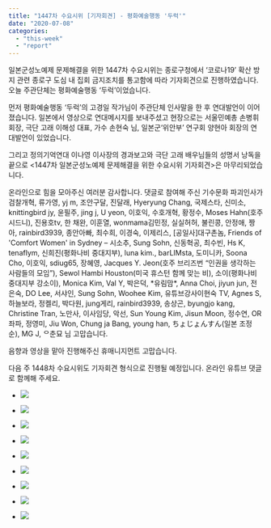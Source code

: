 ```yaml
---
title: "1447차 수요시위 [기자회견] - 평화예술행동 '두럭'"
date: "2020-07-08"
categories: 
  - "this-week"
  - "report"
---
```


일본군성노예제 문제해결을 위한 1447차 수요시위는 종로구청에서 ‘코로나19’ 확산 방지 관련 종로구 도심 내 집회 금지조치를 통고함에 따라 기자회견으로 진행하였습니다. 오늘 주관단체는 평화예술행동 ‘두럭’이었습니다.

먼저 평화예술행동 ‘두럭’의 고경일 작가님이 주관단체 인사말을 한 후 연대발언이 이어졌습니다. 일본에서 영상으로 연대메시지를 보내주셨고 현장으로는 서울민예총 손병휘 회장, 극단 고래 이해성 대표, 가수 손현숙 님, 일본군‘위안부’ 연구회 양현아 회장의 연대발언이 있었습니다.

그리고 정의기억연대 이나영 이사장의 경과보고와 극단 고래 배우님들의 성명서 낭독을 끝으로 <1447차 일본군성노예제 문제해결을 위한 수요시위 기자회견>은 마무리되었습니다.

온라인으로 힘을 모아주신 여러분 감사합니다. 댓글로 참여해 주신 기수문화 파괴인사가 검찰개혁, 류가영, yj m, 조안구달, 진달래, Hyeryung Chang, 국제스타, 신미소, knittingbird jy, 윤필주, jing j, U yeon, 이호익, 수호개혁, 황정수, Moses Hahn(호주 시드니), 진용호tv, 한 채완, 이훈열, wonmama김민정, 실실허허, 불린콩, 안정애, 짱아, rainbird3939, 종안아빠, 최수희, 이경숙, 이제리스, \[공일사\]대구촌놈, Friends of 'Comfort Women' in Sydney – 시소추, Sung Sohn, 신동혁공, 최수빈, Hs K, tenaflym, 신희진(​평화나비 중대지부), luna kim., barLIMsta, 도미니카, Soona Cho, 이호익, sdiug65, 장혜영, Jacques Y. Jeon(​호주 브리즈번 “인권을 생각하는 사람들의 모임”), Sewol Hambi Houston(​미국 휴스턴 함께 맞는 비), 소이(평화나비 중대지부 강소이), Monica Kim, Val Y, 박은덕, \*유림맘\*, Anna Choi, jiyun jun, 전은숙, DO Lee, 서샤인, Sung Sohn, Woohee Kim, 유튜브강사이현숙 TV, Agnes S, 하늘보라, 정켈리, 박다원, jung게리, rainbird3939, 송상곤, byungjo kang, Christine Tran, 노만사, 이사임당, 악선, Sun Young Kim, Jisun Moon, 정수연, OR좌파, 정영미, Jiu Won, Chung ja Bang, young han, ちょじょんすん(일본 조정순), MG J, ᄋ춘묘 님 고맙습니다.

음향과 영상을 맡아 진행해주신 휴매니지먼트 고맙습니다.

다음 주 1448차 수요시위도 기자회견 형식으로 진행될 예정입니다. 온라인 유튜브 댓글로 함께해 주세요.

- ![](https://r2.womenandwar.net/2020/07/크기변환IMGP8141.jpg)
    
- ![](https://r2.womenandwar.net/2020/07/크기변환IMGP8151.jpg)
    
- ![](https://r2.womenandwar.net/2020/07/크기변환IMGP8157.jpg)
    
- ![](https://r2.womenandwar.net/2020/07/크기변환IMGP8167.jpg)
    
- ![](https://r2.womenandwar.net/2020/07/크기변환IMGP8184.jpg)
    
- ![](https://r2.womenandwar.net/2020/07/크기변환IMGP8192.jpg)
    
- ![](https://r2.womenandwar.net/2020/07/크기변환IMGP8197.jpg)
    
- ![](https://r2.womenandwar.net/2020/07/크기변환IMGP8223.jpg)
    
- ![](https://r2.womenandwar.net/2020/07/크기변환IMGP8258.jpg)
